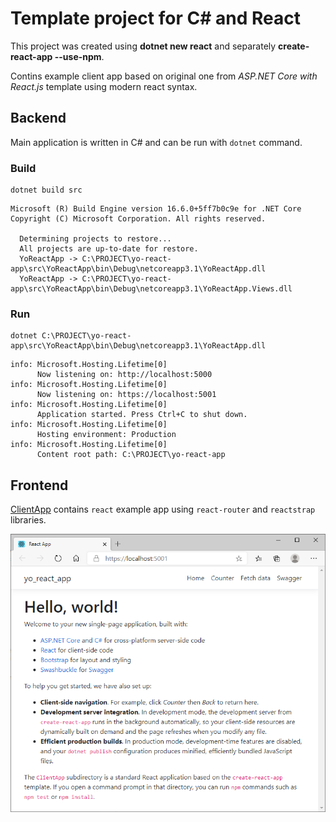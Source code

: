 Template project for C# and React
=================================

This project was created using **dotnet new react** and separately **create-react-app --use-npm**.

Contins example client app based on original one from *ASP.NET Core with React.js* template using modern react syntax.

Backend
-------

Main application is written in C# and can be run with ``dotnet`` command. 

### Build ###

```
dotnet build src
```

```
Microsoft (R) Build Engine version 16.6.0+5ff7b0c9e for .NET Core
Copyright (C) Microsoft Corporation. All rights reserved.

  Determining projects to restore...
  All projects are up-to-date for restore.
  YoReactApp -> C:\PROJECT\yo-react-app\src\YoReactApp\bin\Debug\netcoreapp3.1\YoReactApp.dll
  YoReactApp -> C:\PROJECT\yo-react-app\src\YoReactApp\bin\Debug\netcoreapp3.1\YoReactApp.Views.dll
```

### Run ###

```
dotnet C:\PROJECT\yo-react-app\src\YoReactApp\bin\Debug\netcoreapp3.1\YoReactApp.dll
```

```
info: Microsoft.Hosting.Lifetime[0]
      Now listening on: http://localhost:5000
info: Microsoft.Hosting.Lifetime[0]
      Now listening on: https://localhost:5001
info: Microsoft.Hosting.Lifetime[0]
      Application started. Press Ctrl+C to shut down.
info: Microsoft.Hosting.Lifetime[0]
      Hosting environment: Production
info: Microsoft.Hosting.Lifetime[0]
      Content root path: C:\PROJECT\yo-react-app
```

Frontend
--------

[ClientApp](src/YoReactApp/ClientApp) contains ``react`` example app using ``react-router`` and ``reactstrap`` libraries.

![](docs/media/image/home.png)
